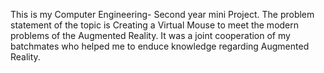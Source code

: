 This is my Computer Engineering- Second year mini Project.
The problem statement of the topic is Creating a Virtual Mouse to meet the modern problems of the Augmented Reality.
It was a joint cooperation of my batchmates who helped me to enduce knowledge regarding Augmented Reality.
